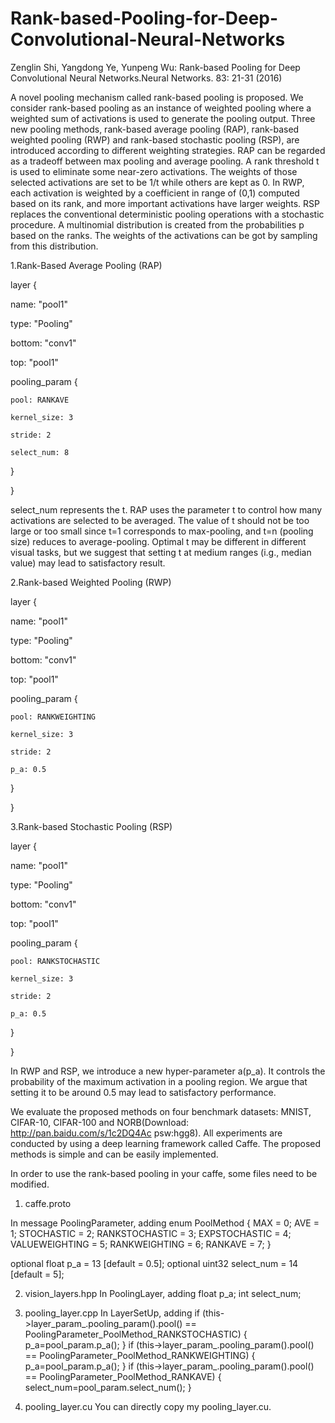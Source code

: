 # Rank-based-Pooling-for-Deep-Convolutional-Neural-Networks

Zenglin Shi, Yangdong Ye, Yunpeng Wu: Rank-based Pooling for Deep Convolutional Neural Networks.Neural Networks. 83: 21-31 (2016)

A novel pooling mechanism called rank-based pooling is proposed. We consider rank-based pooling as an instance of weighted pooling where a weighted sum of activations is used to generate the pooling output. Three new pooling methods, rank-based average pooling (RAP), rank-based weighted pooling (RWP) and rank-based stochastic pooling (RSP), are introduced according to different weighting strategies. RAP can be regarded as a tradeoff between max pooling and average pooling. A rank threshold t is used to eliminate some near-zero activations. The weights of those selected activations are set to be 1/t while others are kept as 0. In RWP, each activation is weighted by a coefficient in range of (0,1) computed based on its rank, and more important activations have larger weights. RSP replaces the conventional deterministic pooling operations with a stochastic procedure. A multinomial distribution is created from the probabilities p based on the ranks. The weights of the activations can be got by sampling from this distribution.

1.Rank-Based Average Pooling (RAP)

layer {

  name: "pool1"
  
  type: "Pooling"
  
  bottom: "conv1"
  
  top: "pool1"
  
  pooling_param {
  
    pool: RANKAVE
    
    kernel_size: 3
    
    stride: 2
    
    select_num: 8 
    
  }
  
}

select_num represents the t. RAP uses the parameter t to control how many activations are selected to be averaged. The value of t should not be too large or too small since t=1 corresponds to max-pooling, and t=n (pooling size) reduces to average-pooling. Optimal t may be different in different visual tasks, but we suggest that setting t at medium ranges (i.g., median value) may lead to satisfactory result.

2.Rank-based Weighted Pooling (RWP)

layer {

  name: "pool1"
  
  type: "Pooling"
  
  bottom: "conv1"
  
  top: "pool1"
  
  pooling_param {
  
    pool: RANKWEIGHTING
    
    kernel_size: 3
    
    stride: 2
    
    p_a: 0.5
    
  }
  
}

3.Rank-based Stochastic Pooling (RSP)

layer {

  name: "pool1"
  
  type: "Pooling"
  
  bottom: "conv1"
  
  top: "pool1"
  
  pooling_param {
  
    pool: RANKSTOCHASTIC
    
    kernel_size: 3
    
    stride: 2
    
    p_a: 0.5
    
  }
  
}

In RWP and RSP, we introduce a new hyper-parameter a(p_a). It controls the probability of the maximum activation in a pooling region. We argue that setting it to be around 0.5 may lead to satisfactory performance.

We evaluate the proposed methods on four benchmark datasets: MNIST, CIFAR-10, CIFAR-100 and NORB(Download: http://pan.baidu.com/s/1c2DQ4Ac psw:hgg8). All experiments are conducted by using a deep learning framework called Caffe. The proposed methods is simple and can be easily implemented.

In order to use the rank-based pooling in your caffe, some files need to be modified.

1. caffe.proto

In message PoolingParameter, adding 
enum PoolMethod {
    MAX = 0;
    AVE = 1;
    STOCHASTIC = 2;
    RANKSTOCHASTIC = 3;
    EXPSTOCHASTIC = 4;
    VALUEWEIGHTING = 5;
    RANKWEIGHTING = 6;
    RANKAVE = 7;
  }
  
  optional float p_a = 13 [default = 0.5];
  optional uint32 select_num = 14 [default = 5];
  
2. vision_layers.hpp
In PoolingLayer, adding
float p_a;
int select_num;

3. pooling_layer.cpp
In LayerSetUp, adding
if (this->layer_param_.pooling_param().pool() ==
      PoolingParameter_PoolMethod_RANKSTOCHASTIC) {
      p_a=pool_param.p_a();
  }
  if (this->layer_param_.pooling_param().pool() ==
      PoolingParameter_PoolMethod_RANKWEIGHTING) {
      p_a=pool_param.p_a();
  }
  if (this->layer_param_.pooling_param().pool() ==
      PoolingParameter_PoolMethod_RANKAVE) {
      select_num=pool_param.select_num();
  }
4. pooling_layer.cu
You can directly copy my pooling_layer.cu.


